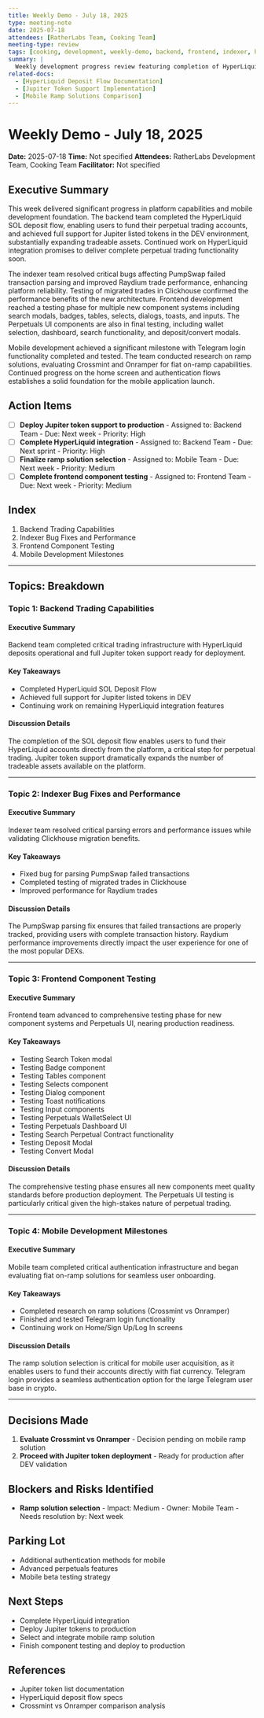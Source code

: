 ```yaml
---
title: Weekly Demo - July 18, 2025
type: meeting-note
date: 2025-07-18
attendees: [RatherLabs Team, Cooking Team]
meeting-type: review
tags: [cooking, development, weekly-demo, backend, frontend, indexer, hyperliquid, jupiter, mobile, ramp-solutions]
summary: |
  Weekly development progress review featuring completion of HyperLiquid SOL deposit flow, full Jupiter token support in DEV, significant frontend component testing, and mobile development progress including ramp solution research and Telegram login completion. The team also achieved important bug fixes for PumpSwap transaction parsing and Raydium trade performance improvements.
related-docs:
  - [HyperLiquid Deposit Flow Documentation]
  - [Jupiter Token Support Implementation]
  - [Mobile Ramp Solutions Comparison]
---
```


# Weekly Demo - July 18, 2025

**Date:** 2025-07-18
**Time:** Not specified
**Attendees:** RatherLabs Development Team, Cooking Team
**Facilitator:** Not specified

## Executive Summary

This week delivered significant progress in platform capabilities and mobile development foundation. The backend team completed the HyperLiquid SOL deposit flow, enabling users to fund their perpetual trading accounts, and achieved full support for Jupiter listed tokens in the DEV environment, substantially expanding tradeable assets. Continued work on HyperLiquid integration promises to deliver complete perpetual trading functionality soon.

The indexer team resolved critical bugs affecting PumpSwap failed transaction parsing and improved Raydium trade performance, enhancing platform reliability. Testing of migrated trades in Clickhouse confirmed the performance benefits of the new architecture. Frontend development reached a testing phase for multiple new component systems including search modals, badges, tables, selects, dialogs, toasts, and inputs. The Perpetuals UI components are also in final testing, including wallet selection, dashboard, search functionality, and deposit/convert modals.

Mobile development achieved a significant milestone with Telegram login functionality completed and tested. The team conducted research on ramp solutions, evaluating Crossmint and Onramper for fiat on-ramp capabilities. Continued progress on the home screen and authentication flows establishes a solid foundation for the mobile application launch.

## Action Items

- [ ] **Deploy Jupiter token support to production** - Assigned to: Backend Team - Due: Next week - Priority: High
- [ ] **Complete HyperLiquid integration** - Assigned to: Backend Team - Due: Next sprint - Priority: High
- [ ] **Finalize ramp solution selection** - Assigned to: Mobile Team - Due: Next week - Priority: Medium
- [ ] **Complete frontend component testing** - Assigned to: Frontend Team - Due: Next week - Priority: Medium

## Index

1. Backend Trading Capabilities
2. Indexer Bug Fixes and Performance
3. Frontend Component Testing
4. Mobile Development Milestones

---

## Topics: Breakdown

### Topic 1: Backend Trading Capabilities

#### Executive Summary
Backend team completed critical trading infrastructure with HyperLiquid deposits operational and full Jupiter token support ready for deployment.

#### Key Takeaways
- Completed HyperLiquid SOL Deposit Flow
- Achieved full support for Jupiter listed tokens in DEV
- Continuing work on remaining HyperLiquid integration features

#### Discussion Details
The completion of the SOL deposit flow enables users to fund their HyperLiquid accounts directly from the platform, a critical step for perpetual trading. Jupiter token support dramatically expands the number of tradeable assets available on the platform.

---

### Topic 2: Indexer Bug Fixes and Performance

#### Executive Summary
Indexer team resolved critical parsing errors and performance issues while validating Clickhouse migration benefits.

#### Key Takeaways
- Fixed bug for parsing PumpSwap failed transactions
- Completed testing of migrated trades in Clickhouse
- Improved performance for Raydium trades

#### Discussion Details
The PumpSwap parsing fix ensures that failed transactions are properly tracked, providing users with complete transaction history. Raydium performance improvements directly impact the user experience for one of the most popular DEXs.

---

### Topic 3: Frontend Component Testing

#### Executive Summary
Frontend team advanced to comprehensive testing phase for new component systems and Perpetuals UI, nearing production readiness.

#### Key Takeaways
- Testing Search Token modal
- Testing Badge component
- Testing Tables component
- Testing Selects component
- Testing Dialog component
- Testing Toast notifications
- Testing Input components
- Testing Perpetuals WalletSelect UI
- Testing Perpetuals Dashboard UI
- Testing Search Perpetual Contract functionality
- Testing Deposit Modal
- Testing Convert Modal

#### Discussion Details
The comprehensive testing phase ensures all new components meet quality standards before production deployment. The Perpetuals UI testing is particularly critical given the high-stakes nature of perpetual trading.

---

### Topic 4: Mobile Development Milestones

#### Executive Summary
Mobile team completed critical authentication infrastructure and began evaluating fiat on-ramp solutions for seamless user onboarding.

#### Key Takeaways
- Completed research on ramp solutions (Crossmint vs Onramper)
- Finished and tested Telegram login functionality
- Continuing work on Home/Sign Up/Log In screens

#### Discussion Details
The ramp solution selection is critical for mobile user acquisition, as it enables users to fund their accounts directly with fiat currency. Telegram login provides a seamless authentication option for the large Telegram user base in crypto.

---

## Decisions Made

1. **Evaluate Crossmint vs Onramper** - Decision pending on mobile ramp solution
2. **Proceed with Jupiter token deployment** - Ready for production after DEV validation

## Blockers and Risks Identified

- **Ramp solution selection** - Impact: Medium - Owner: Mobile Team - Needs resolution by: Next week

## Parking Lot

- Additional authentication methods for mobile
- Advanced perpetuals features
- Mobile beta testing strategy

## Next Steps

- Complete HyperLiquid integration
- Deploy Jupiter tokens to production
- Select and integrate mobile ramp solution
- Finish component testing and deploy to production

## References

- Jupiter token list documentation
- HyperLiquid deposit flow specs
- Crossmint vs Onramper comparison analysis